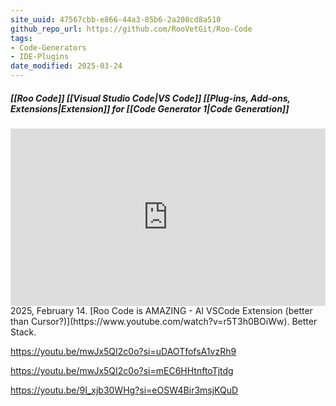```yaml
---
site_uuid: 47567cbb-e866-44a3-85b6-2a208cd8a510
github_repo_url: https://github.com/RooVetGit/Roo-Code
tags:
- Code-Generators
- IDE-Plugins
date_modified: 2025-03-24
---
```




##### [[Roo Code]] [[Visual Studio Code|VS Code]] [[Plug-ins,  Add-ons,  Extensions|Extension]] for [[Code Generator 1|Code Generation]]

<iframe 
  style="aspect-ratio:16/9;width:100%;height:auto" 
  src="https://www.youtube.com/embed/r5T3h0BOiWw?si=acXihBVXM1XJT8Xt" 
  title="YouTube video player" 
  frameborder="0" 
  allow="accelerometer; autoplay; clipboard-write; encrypted-media; gyroscope; picture-in-picture; web-share" 
  referrerpolicy="strict-origin-when-cross-origin" 
  allowfullscreen
></iframe>
2025, February 14. [Roo Code is AMAZING - AI VSCode Extension (better than Cursor?)](https://www.youtube.com/watch?v=r5T3h0BOiWw). Better Stack.

https://youtu.be/mwJx5QI2c0o?si=uDAOTfofsA1vzRh9

https://youtu.be/mwJx5QI2c0o?si=mEC6HHtnftoTjtdg

https://youtu.be/9I_xjb30WHg?si=eOSW4Bir3msjKQuD